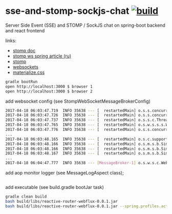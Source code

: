 sse-and-stomp-sockjs-chat [![build](https://travis-ci.org/daggerok/reactive-spring.svg?branch=sse-and-stomp-sockjs-chat)](https://travis-ci.org/daggerok/reactive-spring)
=========================

Server Side Event (SSE) and STOMP / SockJS chat on spring-boot backend and react frontend

links:
- [stomp doc](http://jmesnil.net/stomp-websocket/doc/)
- [stomp ws spring article (ru)](https://habrahabr.ru/post/187822/)
- [stomp](https://www.youtube.com/watch?v=mmIza3L64Ic)
- [websockets](https://www.youtube.com/watch?v=nxakp15CACY)
- [materialize.css](http://materializecss.com/)

```bash
gradle bootRun
open http://localhost:3000 $ browser 1
open http://localhost:3000 $ browser 2
```

add websocket config (see StompWebSocketMessageBrokerConfig)

```bash
2017-04-18 06:03:47.719  INFO 35638 --- [  restartedMain] o.s.s.concurrent.ThreadPoolTaskExecutor  : Initializing ExecutorService  'clientInboundChannelExecutor'
2017-04-18 06:03:47.726  INFO 35638 --- [  restartedMain] o.s.s.concurrent.ThreadPoolTaskExecutor  : Initializing ExecutorService  'clientOutboundChannelExecutor'
2017-04-18 06:03:47.737  INFO 35638 --- [  restartedMain] o.s.s.c.ThreadPoolTaskScheduler          : Initializing ExecutorService  'messageBrokerTaskScheduler'
2017-04-18 06:03:47.765  INFO 35638 --- [  restartedMain] o.s.w.s.s.s.WebSocketHandlerMapping      : Mapped URL path [/chat-endpoint/**] onto handler of type [class org.springframework.web.socket.sockjs.support.SockJsHttpRequestHandler]
2017-04-18 06:03:47.776  INFO 35638 --- [  restartedMain] o.s.s.concurrent.ThreadPoolTaskExecutor  : Initializing ExecutorService  'brokerChannelExecutor'
...
2017-04-18 06:03:48.165  INFO 35638 --- [  restartedMain] o.s.c.support.DefaultLifecycleProcessor  : Starting beans in phase 2147483647
2017-04-18 06:03:48.166  INFO 35638 --- [  restartedMain] o.s.m.s.b.SimpleBrokerMessageHandler     : Starting...
2017-04-18 06:03:48.166  INFO 35638 --- [  restartedMain] o.s.m.s.b.SimpleBrokerMessageHandler     : BrokerAvailabilityEvent[available=true, SimpleBrokerMessageHandler [DefaultSubscriptionRegistry[cache[0 destination(s)], registry[0 sessions]]]]
2017-04-18 06:03:48.167  INFO 35638 --- [  restartedMain] o.s.m.s.b.SimpleBrokerMessageHandler     : Started.
...
2017-04-18 06:04:47.777  INFO 35638 --- [MessageBroker-1] o.s.w.s.c.WebSocketMessageBrokerStats    : WebSocketSession[0 current WS(0)-HttpStream(0)-HttpPoll(0), 0 total, 0 closed abnormally (0 connect failure, 0 send limit, 0 transport error)], stompSubProtocol[processed CONNECT(0)-CONNECTED(0)-DISCONNECT(0)], stompBrokerRelay[null], inboundChannel[pool size = 0, active threads = 0, queued tasks = 0, completed tasks = 0], outboundChannelpool size = 0, active threads = 0, queued tasks = 0, completed tasks = 0], sockJsScheduler[pool size = 1, active threads = 1, queued tasks = 0, completed tasks = 0]
```

add aop monitor logger (see MessageLogAspect class);

```bash
```

add executable (see build.gradle bootJar task)

```bash
gradle clean build
bash build/libs/reactive-router-webflux-0.0.1.jar 
bash build/libs/reactive-router-webflux-0.0.1.jar --spring.profiles.active=dev 
```
